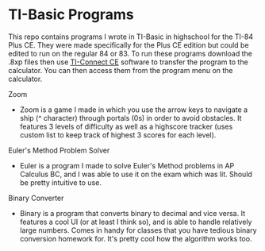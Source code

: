 # TI-Basic Programs
This repo contains programs I wrote in TI-Basic in highschool for the TI-84 Plus CE. They were made specifically for the Plus CE edition but could be edited to run on the regular 84 or 83.
To run these programs download the .8xp files then use [TI-Connect CE](https://education.ti.com/en/software/details/en/CA9C74CAD02440A69FDC7189D7E1B6C2/swticonnectcesoftware) software to transfer the program to the calculator. You can then access them from the program menu on the calculator.

Zoom
* Zoom is a game I made in which you use the arrow keys to navigate a ship (^ character) through portals (0s) in order to avoid obstacles. It features 3 levels of difficulty as well as a highscore tracker (uses custom list to keep track of highest 3 scores for each level).

Euler's Method Problem Solver
* Euler is a program I made to solve Euler's Method problems in AP Calculus BC, and I was able to use it on the exam which was lit. Should be pretty intuitive to use.

Binary Converter
* Binary is a program that converts binary to decimal and vice versa. It features a cool UI (or at least I think so), and is able to handle relatively large numbers. Comes in handy for classes that you have tedious binary conversion homework for. It's pretty cool how the algorithm works too.
